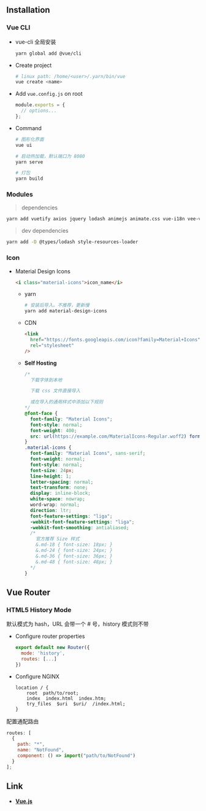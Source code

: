 ## Installation

### Vue CLI

- vue-cli 全局安装

  ```sh
  yarn global add @vue/cli
  ```

- Create project

  ```sh
  # linux path: /home/<user>/.yarn/bin/vue
  vue create <name>
  ```

- Add `vue.config.js` on root

  ```js
  module.exports = {
    // options...
  };
  ```

- Command

  ```sh
  # 图形化界面
  vue ui

  # 启动热加载，默认端口为 8080
  yarn serve

  # 打包
  yarn build
  ```

### Modules

> dependencies

  ```sh
  yarn add vuetify axios jquery lodash animejs animate.css vue-i18n vee-validate vuedraggable
  ```

> dev dependencies

  ```sh
  yarn add -D @types/lodash style-resources-loader
  ```

### Icon

- Material Design Icons

  ```html
  <i class="material-icons">icon_name</i>
  ```

  - yarn

    ```sh
    # 安装后导入。不推荐，更新慢
    yarn add material-design-icons
    ```

  - CDN

    ```html
    <link
      href="https://fonts.googleapis.com/icon?family=Material+Icons"
      rel="stylesheet"
    />
    ```

  - **Self Hosting**

    ```css
    /*
      下载字体到本地

      下载 css 文件直接导入

      或在导入的通用样式中添加以下规则
    */
    @font-face {
      font-family: "Material Icons";
      font-style: normal;
      font-weight: 400;
      src: url(https://example.com/MaterialIcons-Regular.woff2) format("woff2");
    }
    .material-icons {
      font-family: "Material Icons", sans-serif;
      font-weight: normal;
      font-style: normal;
      font-size: 24px;
      line-height: 1;
      letter-spacing: normal;
      text-transform: none;
      display: inline-block;
      white-space: nowrap;
      word-wrap: normal;
      direction: ltr;
      font-feature-settings: "liga";
      -webkit-font-feature-settings: "liga";
      -webkit-font-smoothing: antialiased;
      /*
        官方推荐 Size 样式
        &.md-18 { font-size: 18px; }
        &.md-24 { font-size: 24px; }
        &.md-36 { font-size: 36px; }
        &.md-48 { font-size: 48px; }
      */
    }
    ```

## Vue Router

### HTML5 History Mode

默认模式为 hash，URL 会带一个 # 号，history 模式则不带

- Configure router properties

  ```js
  export default new Router({
    mode: 'history',
    routes: [...]
  })
  ```

- Configure NGINX

  ```nginx
  location / {
      root  path/to/root;
      index  index.html  index.htm;
      try_files  $uri  $uri/  /index.html;
  }
  ```

配置通配路由

```js
routes: [
  {
    path: "*",
    name: "NotFound",
    component: () => import("path/to/NotFound")
  }
];
```

## Link

- [**Vue.js**](https://cn.vuejs.org/)
